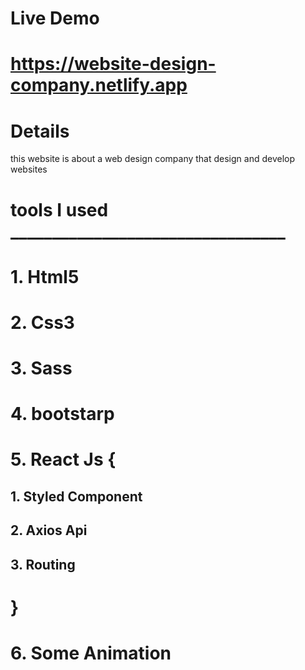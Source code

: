 # Live Demo

# https://website-design-company.netlify.app

# Details

this website is about a web design company that design and develop websites

# tools I used _________________________________

# 1. Html5
# 2. Css3
# 3. Sass
# 4. bootstarp
# 5. React Js {
##       1. Styled Component
##       2. Axios Api
##       3. Routing 
# }
# 6. Some Animation
